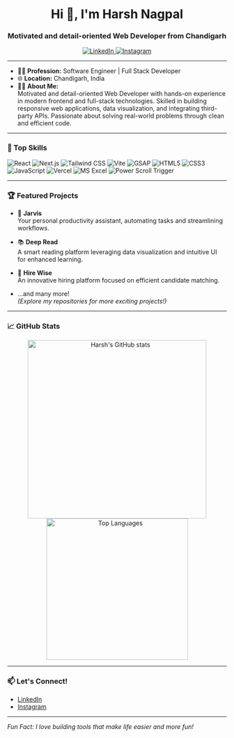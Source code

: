 <h1 align="center">Hi 👋, I'm Harsh Nagpal</h1>
<h3 align="center">Motivated and detail-oriented Web Developer from Chandigarh</h3>

<p align="center">
  <a href="https://www.linkedin.com/in/hnagpal056/" target="_blank">
    <img src="https://img.shields.io/badge/LinkedIn-blue?logo=linkedin&logoColor=white" alt="LinkedIn"/>
  </a>
  <a href="https://www.instagram.com/h_nagpal._._62/" target="_blank">
    <img src="https://img.shields.io/badge/Instagram-E4405F?logo=instagram&logoColor=white" alt="Instagram"/>
  </a>
</p>

---

- 👨‍💻 **Profession:** Software Engineer | Full Stack Developer  
- 🌐 **Location:** Chandigarh, India  
- 🧑‍💻 **About Me:**  
    Motivated and detail-oriented Web Developer with hands-on experience in modern frontend and full-stack technologies. Skilled in building responsive web applications, data visualization, and integrating third-party APIs. Passionate about solving real-world problems through clean and efficient code.

---

### 🚀 Top Skills

![React](https://img.shields.io/badge/-React-61DAFB?logo=react&logoColor=white)
![Next.js](https://img.shields.io/badge/-Next.js-000?logo=next.js&logoColor=white)
![Tailwind CSS](https://img.shields.io/badge/-Tailwind%20CSS-38B2AC?logo=tailwind-css&logoColor=white)
![Vite](https://img.shields.io/badge/-Vite-646CFF?logo=vite&logoColor=white)
![GSAP](https://img.shields.io/badge/-GSAP-88CE02?logo=greensock&logoColor=white)
![HTML5](https://img.shields.io/badge/-HTML5-E34F26?logo=html5&logoColor=white)
![CSS3](https://img.shields.io/badge/-CSS3-1572B6?logo=css3&logoColor=white)
![JavaScript](https://img.shields.io/badge/-JavaScript-F7DF1E?logo=javascript&logoColor=black)
![Vercel](https://img.shields.io/badge/-Vercel-000?logo=vercel&logoColor=white)
![MS Excel](https://img.shields.io/badge/-MS%20Excel-217346?logo=microsoft-excel&logoColor=white)
![Power Scroll Trigger](https://img.shields.io/badge/-Scroll%20Trigger-FFCD00?logo=greensock&logoColor=white)

---

### 🏆 Featured Projects

- 🚀 **Jarvis**  
  Your personal productivity assistant, automating tasks and streamlining workflows.

- 📚 **Deep Read**  
  A smart reading platform leveraging data visualization and intuitive UI for enhanced learning.

- 💼 **Hire Wise**  
  An innovative hiring platform focused on efficient candidate matching.

- ...and many more!  
  *(Explore my repositories for more exciting projects!)*

---

### 📈 GitHub Stats

<p align="center">
  <img src="https://github-readme-stats.vercel.app/api?username=HarshNagpal07&show_icons=true&theme=radical" alt="Harsh's GitHub stats" width="410"/>
  <img src="https://github-readme-stats.vercel.app/api/top-langs?username=HarshNagpal07&layout=compact&theme=radical" alt="Top Languages" width="325"/>
</p>

---

### 📫 Let's Connect!

- [LinkedIn](https://www.linkedin.com/in/hnagpal056/)
- [Instagram](https://www.instagram.com/h_nagpal._._62/)

---

*Fun Fact: I love building tools that make life easier and more fun!*
